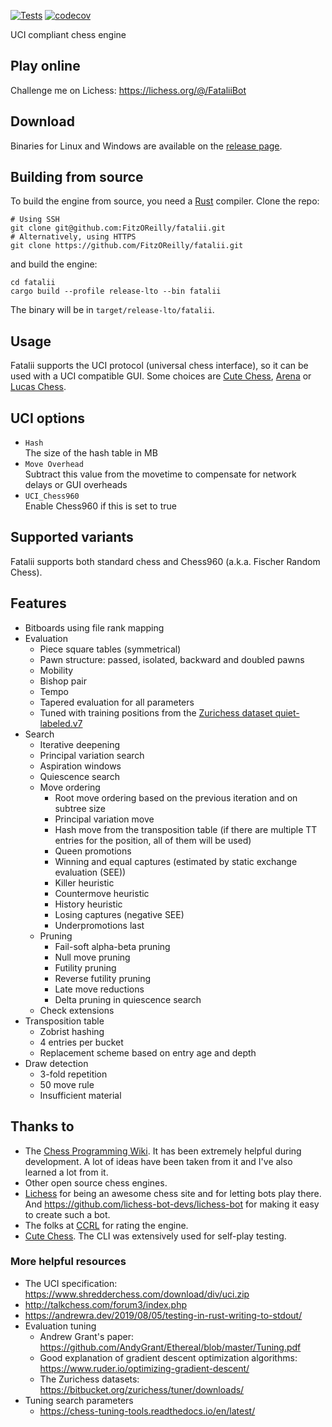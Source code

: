 [![Tests](https://github.com/FitzOReilly/fatalii/actions/workflows/tests.yml/badge.svg)](https://github.com/FitzOReilly/fatalii/actions/workflows/tests.yml)
[![codecov](https://codecov.io/gh/FitzOReilly/fatalii/branch/main/graph/badge.svg?token=KJNHD6Z7ZM)](https://codecov.io/gh/FitzOReilly/fatalii)

UCI compliant chess engine

## Play online
Challenge me on Lichess: https://lichess.org/@/FataliiBot

## Download
Binaries for Linux and Windows are available on the
[release page](https://github.com/FitzOReilly/fatalii/releases).

## Building from source
To build the engine from source, you need a [Rust](https://www.rust-lang.org/)
compiler. Clone the repo:
```
# Using SSH
git clone git@github.com:FitzOReilly/fatalii.git
# Alternatively, using HTTPS
git clone https://github.com/FitzOReilly/fatalii.git
```
and build the engine:
```
cd fatalii
cargo build --profile release-lto --bin fatalii
```
The binary will be in `target/release-lto/fatalii`.

## Usage
Fatalii supports the UCI protocol (universal chess interface), so it can be used
with a UCI compatible GUI. Some choices are
[Cute Chess](https://cutechess.com/), [Arena](http://www.playwitharena.de/) or
[Lucas Chess](https://lucaschess.pythonanywhere.com/).


## UCI options
- `Hash` \
  The size of the hash table in MB
- `Move Overhead` \
  Subtract this value from the movetime to compensate for network delays or GUI overheads
- `UCI_Chess960` \
  Enable Chess960 if this is set to true

## Supported variants
Fatalii supports both standard chess and Chess960 (a.k.a. Fischer Random Chess).

## Features
- Bitboards using file rank mapping
- Evaluation
  - Piece square tables (symmetrical)
  - Pawn structure: passed, isolated, backward and doubled pawns
  - Mobility
  - Bishop pair
  - Tempo
  - Tapered evaluation for all parameters
  - Tuned with training positions from the
    [Zurichess dataset quiet-labeled.v7](https://bitbucket.org/zurichess/tuner/downloads/quiet-labeled.v7.epd.gz)
- Search
  - Iterative deepening
  - Principal variation search
  - Aspiration windows
  - Quiescence search
  - Move ordering
    - Root move ordering based on the previous iteration and on subtree size
    - Principal variation move
    - Hash move from the transposition table (if there are multiple TT entries
      for the position, all of them will be used)
    - Queen promotions
    - Winning and equal captures (estimated by static exchange evaluation (SEE))
    - Killer heuristic
    - Countermove heuristic
    - History heuristic
    - Losing captures (negative SEE)
    - Underpromotions last
  - Pruning
    - Fail-soft alpha-beta pruning
    - Null move pruning
    - Futility pruning
    - Reverse futility pruning
    - Late move reductions
    - Delta pruning in quiescence search
  - Check extensions
- Transposition table
  - Zobrist hashing
  - 4 entries per bucket
  - Replacement scheme based on entry age and depth
- Draw detection
  - 3-fold repetition
  - 50 move rule
  - Insufficient material

## Thanks to
- The [Chess Programming Wiki](https://www.chessprogramming.org). It has been
  extremely helpful during development. A lot of ideas have been taken from it
  and I've also learned a lot from it.
- Other open source chess engines.
- [Lichess](https://lichess.org/) for being an awesome chess site and for
  letting bots play there. And https://github.com/lichess-bot-devs/lichess-bot
  for making it easy to create such a bot.
- The folks at [CCRL](https://www.computerchess.org.uk/ccrl/404/) for rating the engine.
- [Cute Chess](https://cutechess.com/). The CLI was extensively used for
  self-play testing.

### More helpful resources
- The UCI specification: https://www.shredderchess.com/download/div/uci.zip
- http://talkchess.com/forum3/index.php
- https://andrewra.dev/2019/08/05/testing-in-rust-writing-to-stdout/
- Evaluation tuning
  - Andrew Grant's paper:
    https://github.com/AndyGrant/Ethereal/blob/master/Tuning.pdf
  - Good explanation of gradient descent optimization algorithms:
    https://www.ruder.io/optimizing-gradient-descent/
  - The Zurichess datasets: https://bitbucket.org/zurichess/tuner/downloads/
- Tuning search parameters
  - https://chess-tuning-tools.readthedocs.io/en/latest/
